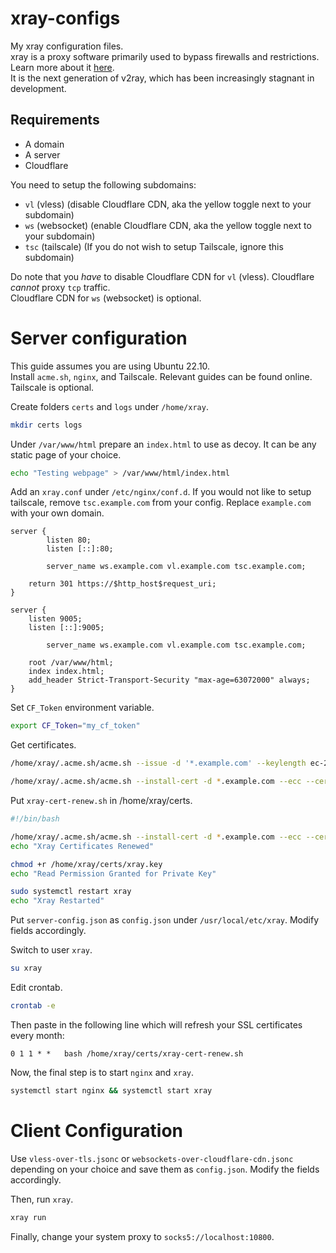 # xray-configs
My xray configuration files.<br/>
xray is a proxy software primarily used to bypass firewalls and restrictions. Learn more about it [here](https://github.com/XTLS/Xray-core).<br/>
It is the next generation of v2ray, which has been increasingly stagnant in development.

## Requirements
- A domain
- A server
- Cloudflare

You need to setup the following subdomains:
- `vl` (vless) (disable Cloudflare CDN, aka the yellow toggle next to your subdomain)
- `ws` (websocket) (enable Cloudflare CDN, aka the yellow toggle next to your subdomain)
- `tsc` (tailscale) (If you do not wish to setup Tailscale, ignore this subdomain)

Do note that you *have* to disable Cloudflare CDN for `vl` (vless). Cloudflare *cannot* proxy `tcp` traffic.<br/>
Cloudflare CDN for `ws` (websocket) is optional.

# Server configuration
This guide assumes you are using Ubuntu 22.10.<br/>
Install `acme.sh`, `nginx`, and Tailscale. Relevant guides can be found online.<br/>
Tailscale is optional.

Create folders `certs` and `logs` under `/home/xray`.
```zsh
mkdir certs logs
```

Under `/var/www/html` prepare an `index.html` to use as decoy. It can be any static page of your choice.
```zsh
echo "Testing webpage" > /var/www/html/index.html
```

Add an `xray.conf` under `/etc/nginx/conf.d`. If you would not like to setup tailscale, remove `tsc.example.com` from your config. Replace `example.com` with your own domain.
```
server {
        listen 80;
        listen [::]:80;

        server_name ws.example.com vl.example.com tsc.example.com;

	return 301 https://$http_host$request_uri;
}

server {
	listen 9005;
	listen [::]:9005;

        server_name ws.example.com vl.example.com tsc.example.com;

	root /var/www/html;
	index index.html;
	add_header Strict-Transport-Security "max-age=63072000" always;
}
```

Set `CF_Token` environment variable.
```zsh
export CF_Token="my_cf_token"
```

Get certificates.
```zsh
/home/xray/.acme.sh/acme.sh --issue -d '*.example.com' --keylength ec-256 --force --dns dns_cf --ocsp-must-staple

/home/xray/.acme.sh/acme.sh --install-cert -d *.example.com --ecc --cert-file /home/xray/certs/xray.crt --fullchain-file /home/xray/certs/fullchain.crt --key-file /home/xray/certs/xray.key
```

Put `xray-cert-renew.sh` in /home/xray/certs.
```bash
#!/bin/bash

/home/xray/.acme.sh/acme.sh --install-cert -d *.example.com --ecc --cert-file /home/xray/certs/xray.crt --fullchain-file /home/xray/certs/fullchain.crt --key-file /home/xray/certs/xray.key
echo "Xray Certificates Renewed"

chmod +r /home/xray/certs/xray.key
echo "Read Permission Granted for Private Key"

sudo systemctl restart xray
echo "Xray Restarted"
```

Put `server-config.json` as `config.json` under `/usr/local/etc/xray`. Modify fields accordingly.

Switch to user `xray`.
```zsh
su xray
```

Edit crontab.
```zsh
crontab -e
```

Then paste in the following line which will refresh your SSL certificates every month:
```
0 1 1 * *   bash /home/xray/certs/xray-cert-renew.sh
```

Now, the final step is to start `nginx` and `xray`.
```zsh
systemctl start nginx && systemctl start xray
```

# Client Configuration
Use `vless-over-tls.jsonc` or `websockets-over-cloudflare-cdn.jsonc` depending on your choice and save them as `config.json`. Modify the fields accordingly.

Then, run `xray`.
```zsh
xray run
```

Finally, change your system proxy to `socks5://localhost:10800`.
